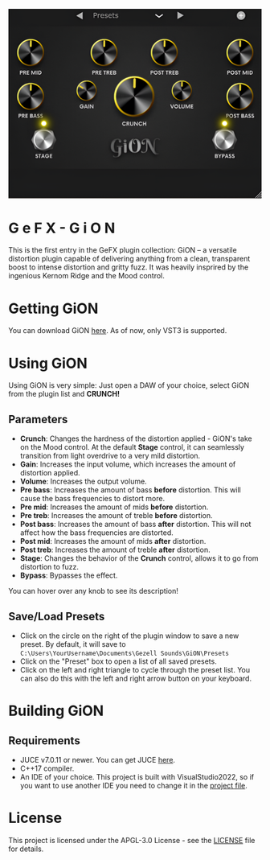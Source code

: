 ![GiON](Docs/GiON_screenshot.png)

G e F X - G i O N
=================

This is the first entry in the GeFX plugin collection: GiON – a versatile distortion plugin capable of delivering anything from a clean, transparent boost to intense distortion and gritty fuzz. It was heavily insprired by the ingenious Kernom Ridge and the Mood control.

Getting GiON
============

You can download GiON [here](https://github.com/giangthai-0710/gefx-gion/releases/tag/v1.0.0). As of now, only VST3 is supported.

Using GiON
==========

Using GiON is very simple: Just open a DAW of your choice, select GiON from the plugin list and **CRUNCH!**

Parameters
----------
- **Crunch**: Changes the hardness of the distortion applied - GiON's take on the Mood control. At the default **Stage** control, it can seamlessly transition from light overdrive to a very mild distortion.
- **Gain**: Increases the input volume, which increases the amount of distortion applied.
- **Volume**: Increases the output volume.
- **Pre bass**: Increases the amount of bass **before** distortion. This will cause the bass frequencies to distort more.
- **Pre mid**: Increases the amount of mids **before** distortion. 
- **Pre treb**: Increases the amount of treble **before** distortion.
- **Post bass**: Increases the amount of bass **after** distortion. This will not affect how the bass frequencies are distorted.
- **Post mid**: Increases the amount of mids **after** distortion.
- **Post treb**: Increases the amount of treble **after** distortion.
- **Stage**: Changes the behavior of the **Crunch** control, allows it to go from distortion to fuzz.
- **Bypass**: Bypasses the effect.

You can hover over any knob to see its description!

Save/Load Presets
-----------------
- Click on the circle on the right of the plugin window to save a new preset. By default, it will save to `C:\Users\YourUsername\Documents\Gezell Sounds\GiON\Presets`
- Click on the "Preset" box to open a list of all saved presets.
- Click on the left and right triangle to cycle through the preset list. You can also do this with the left and right arrow button on your keyboard.

Building GiON
=============
Requirements
-------------
- JUCE v7.0.11 or newer. You can get JUCE [here](https://juce.com/download/).
- C++17 compiler.
- An IDE of your choice. This project is built with VisualStudio2022, so if you want to use another IDE you need to change it in the [project file](Source/GION.jucer).

License
=======
This project is licensed under the APGL-3.0 License - see the [LICENSE](https://github.com/giangthai-0710/gefx-gion/blob/master/LICENSE) file for details.
